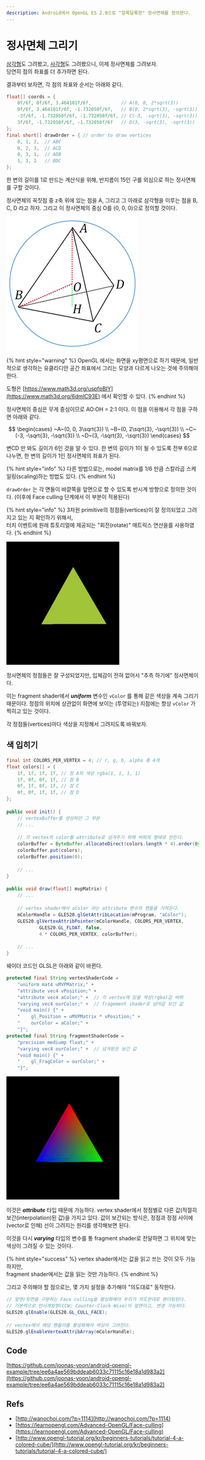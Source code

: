 ```yaml
---
description: Android에서 OpenGL ES 2.0으로 "알록달록한" 정사면체를 정의한다.
---
```


# 정사면체 그리기

[삼각형](draw-triangle.md)도 그려봤고, [사각형](draw-polygon.md)도 그려봤으니, 이제 정사면체를 그려보자.\
당연히 점의 좌표를 더 추가하면 된다.

결과부터 보자면, 각 점의 좌표와 순서는 아래와 같다.

```java
float[] coords = {
    0f/6f, 0f/6f, 3.464101f/6f,           // A(0, 0, 2*sqrt(3))
    0f/6f, 3.464101f/6f, -1.732050f/6f,   // B(0, 2*sqrt(3), -sqrt(3))
    -3f/6f, -1.732050f/6f, -1.732050f/6f, // C(-3, -sqrt(3), -sqrt(3))
    3f/6f, -1.732050f/6f, -1.732050f/6f   // D(3, -sqrt(3), -sqrt(3))
};
final short[] drawOrder = { // order to draw vertices
    0, 1, 2,  // ABC
    0, 2, 3,  // ACD
    0, 3, 1,  // ADB
    1, 3, 2   // BDC
};
```

한 변의 길이를 1로 만드는 계산식을 위해, 반지름이 15인 구를 외심으로 하는 정사면체를 구할 것이다.

정사면체의 꼭짓점 중 z축 위에 있는 점을 A, 그리고 그 아래로 삼각형을 이루는 점을 B, C, D 라고 하자. 그리고 이 정사면체의 중심 O를 (0, 0, 0)으로 정의할 것이다.

![](<../../.gitbook/assets/image (8).png>)

{% hint style="warning" %}
OpenGL 에서는 화면을 xy평면으로 하기 때문에, 일반적으로 생각하는 유클리디안 공간 좌표에서 그리는 모양과 다르게 나오는 것에 주의해야 한다.

도형은 [https://www.math3d.org/uspfpBIY](https://www.math3d.org/6dmIC93E) 에서 확인할 수 있다.
{% endhint %}

정사면체의 중심은 무게 중심이므로 AO:OH = 2:1 이다. 이 점을 이용해서 각 점을 구하면 아래와 같다.

$$
\begin{cases}
~A~(0, 0, 3\sqrt{3}) \\
~B~(0, 2\sqrt{3}, -\sqrt{3}) \\
~C~(-3, -\sqrt{3}, -\sqrt{3}) \\
~D~(3, -\sqrt{3}, -\sqrt{3})
\end{cases}
$$

변CD 만 봐도 길이가 6인 것을 알 수 있다. 한 변의 길이가 1이 될 수 있도록 전부 6으로 나누면, 한 변의 길이가 1인 정사면체의 좌표가 된다.

{% hint style="info" %}
다른 방법으로는, model matrix를 1/6 만큼 스칼라곱 스케일링(scaling)하는 방법도 있다.
{% endhint %}

`drawOrder` 는 각 면들이 바깥쪽을 앞면으로 할 수 있도록 반시계 방향으로 정의한 것이다. (이후에 Face culling 단계에서 이 부분이 적용된다)

{% hint style="info" %}
3차원 primitive의 정점들(vertices)이 잘 정의되었고 그려지고 있는 지 확인하기 위해서,\
터치 이벤트에 원래 튜토리얼에 제공되는 "회전(rotate)" 매트릭스 연산을를 사용하였다.
{% endhint %}

![](../../.gitbook/assets/fragTetrahedron.gif)

정사면체의 정점들은 잘 구성되었지만, 입체감이 전혀 없어서 "추측 하기에" 정사면체이다.

이는 fragment shader에서 _**uniform**_ 변수인 `vColor` 를 통해 같은 색상을 계속 그리기 때문이다. 정점의 위치에 상관없이 화면에 보이는 (투영되는) 지점에는 항상 `vColor` 가 찍히고 있는 것이다.

각 정점들(vertices)마다 색상을 지정해서 그려지도록 바꿔보자.

## 색 입히기

```java
final int COLORS_PER_VERTEX = 4; // r, g, b, alpha 총 4개
float colors[] = {
    1f, 1f, 1f, 1f, // 점 A의 색상 rgba(1, 1, 1, 1)
    1f, 0f, 0f, 1f, // 점 B
    0f, 1f, 0f, 1f, // 점 C
    0f, 0f, 1f, 1f, // 점 D
};

public void init() {
    // vertexBuffer를 생성하던 그 부분
    // ...
    
    // 각 vectex의 color를 attribute로 넘겨주기 위해 버퍼의 형태로 만든다.
    colorBuffer = ByteBuffer.allocateDirect(colors.length * 4).order(ByteOrder.nativeOrder()).asFloatBuffer();
    colorBuffer.put(colors);
    colorBuffer.position(0);
    
    // ...
}

public void draw(float[] mvpMatrix) {
    // ...

    // vertex shader에서 aColor 라는 attribute 변수의 핸들을 가져온다.
    mColorHandle = GLES20.glGetAttribLocation(mProgram, "aColor");
    GLES20.glVertexAttribPointer(mColorHandle, COLORS_PER_VERTEX,
            GLES20.GL_FLOAT, false,
            4 * COLORS_PER_VERTEX, colorBuffer);
    
    // ...
}
```

쉐이더 코드인 GLSL은 아래와 같이 바뀐다.

```java
protected final String vertexShaderCode =
    "uniform mat4 uMVPMatrix;" +
    "attribute vec4 vPosition;" +
    "attribute vec4 aColor;" +  // 각 vertex에 있을 색상(rgba)값 버퍼
    "varying vec4 ourColor;" +  // fragement shader로 넘어갈 보간 값
    "void main() {" +
    "    gl_Position = uMVPMatrix * vPosition;" +
    "    ourColor = aColor;" +
    "}";
protected final String fragmentShaderCode =
    "precision mediump float;" +
    "varying vec4 ourColor;" +  // 넘겨받은 보간 값
    "void main() {" +
    "    gl_FragColor = ourColor;" +
    "}";
```

![](../../.gitbook/assets/coloredTetrahedron.gif)

이것은 _**attribute**_ 타입 때문에 가능하다. vertex shader에서 정점별로 다른 값(적절히 보간(interpolation)된 값)을 가지고 있다. 값이 보간되는 방식은, 정점과 정점 사이에 (vector로 인해) 선이 그려지는 원리를 생각해보면 된다.

이것을 다시 _**varying**_ 타입의 변수를 통 fragment shader로 전달하면 그 위치에 맞는 색상이 그려질 수 있는 것이다.

{% hint style="success" %}
vertex shader에서는 값을 읽고 쓰는 것이 모두 가능하지만,\
fragment shader에서는 값을 읽는 것만 가능하다.
{% endhint %}

그리고 주의해야 할 점으로는, 몇 가지 설정을 추가해야 "의도대로" 동작한다.

```java
// 앞면/뒷면을 구분하는 Face culling을 활성화해야 우리가 의도한대로 렌더링된다.
// 기본적으로 반시계방향(CCW; Counter-Clock-Wise)이 앞면이고, 변경 가능하다.
GLES20.glEnable(GLES20.GL_CULL_FACE);

// vectex에서 해당 핸들러를 활성화해야 색상이 그려진다.
GLES20.glEnableVertexAttribArray(mColorHandle);
```

## Code

[https://github.com/joonas-yoon/android-opengl-example/tree/ee6a4ae569bddeab6033c71115c16e18a1d983a2](https://github.com/joonas-yoon/android-opengl-example/tree/ee6a4ae569bddeab6033c71115c16e18a1d983a2)

## Refs

* [http://wanochoi.com/?p=1114](http://wanochoi.com/?p=1114)
* [https://learnopengl.com/Advanced-OpenGL/Face-culling](https://learnopengl.com/Advanced-OpenGL/Face-culling)
* [http://www.opengl-tutorial.org/kr/beginners-tutorials/tutorial-4-a-colored-cube/](http://www.opengl-tutorial.org/kr/beginners-tutorials/tutorial-4-a-colored-cube/)
